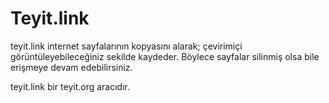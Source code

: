 # Teyit.link

teyit.link internet sayfalarının kopyasını alarak; çevirimiçi görüntüleyebileceğiniz sekilde kaydeder. 
Böylece sayfalar silinmiş olsa bile erişmeye devam edebilirsiniz.

teyit.link bir teyit.org aracıdır.
